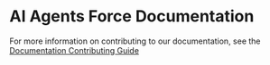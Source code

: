 # AI Agents Force Documentation

For more information on contributing to our documentation, see the [Documentation Contributing Guide](https://docs.aiagentsforce.com/docs/contributing/how_to/documentation)

